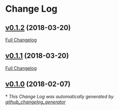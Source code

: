 # Change Log

## [v0.1.2](https://github.com/TAGC/AsyncEvent/tree/v0.1.2) (2018-03-20)
[Full Changelog](https://github.com/TAGC/AsyncEvent/compare/v0.1.1...v0.1.2)

## [v0.1.1](https://github.com/TAGC/AsyncEvent/tree/v0.1.1) (2018-03-20)
[Full Changelog](https://github.com/TAGC/AsyncEvent/compare/v0.1.0...v0.1.1)

## [v0.1.0](https://github.com/TAGC/AsyncEvent/tree/v0.1.0) (2018-02-07)


\* *This Change Log was automatically generated by [github_changelog_generator](https://github.com/skywinder/Github-Changelog-Generator)*